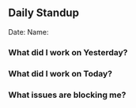 ## Daily Standup
Date:
Name:

### What did I work on Yesterday?

### What did I work on Today?

### What issues are blocking me?
